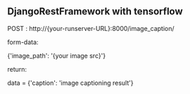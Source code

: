 ## DjangoRestFramework with tensorflow



POST  :  http://{your-runserver-URL}:8000/image_caption/



form-data:

{'image_path': '{your image src}'}



return:

data = {'caption': 'image captioning result'}